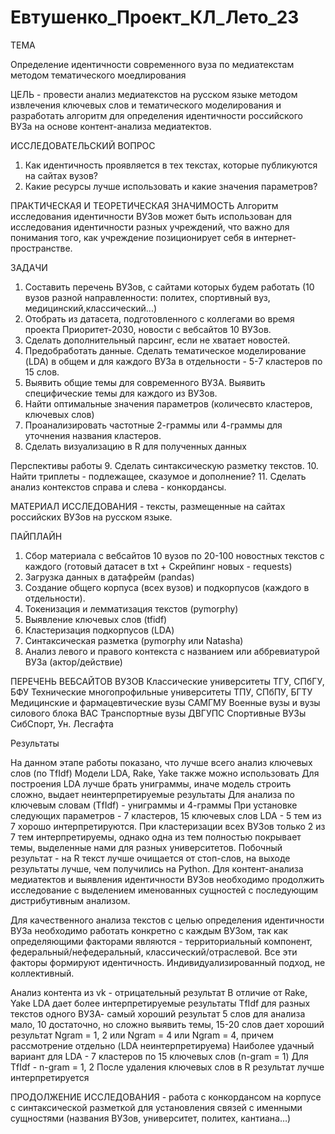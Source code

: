 # Евтушенко_Проект_КЛ_Лето_23 
ТЕМА

Определение идентичности современного вуза по медиатекстам методом тематического моедлирования

ЦЕЛЬ - провести анализ медиатекстов на русском языке методом извлечения ключевых слов и тематического моделирования и разработать алгоритм для определения идентичности российского ВУЗа на основе контент-анализа медиатектов.

ИССЛЕДОВАТЕЛЬСКИЙ ВОПРОС
1. Как идентичность проявляется в тех текстах, которые публикуются на сайтах вузов?
2. Какие ресурсы лучше использовать и какие значения параметров?

ПРАКТИЧЕСКАЯ И ТЕОРЕТИЧЕСКАЯ ЗНАЧИМОСТЬ 
Алгоритм исследования идентичности ВУЗов может быть использован для исследования идентичности разных учреждений, что важно для понимания того, как учреждение позиционирует себя в интернет-пространстве.  

ЗАДАЧИ
1. Составить перечень ВУЗов, с сайтами которых будем работать (10 вузов разной направленности: политех, спортивный вуз, медицинский,классический...) 
2. Отобрать из датасета, подготовленного с коллегами во время проекта Приоритет-2030, новости с вебсайтов 10 ВУЗов. 
3. Сделать дополнительный парсинг, если не хватает новостей. 
4. Предобработать данные. Сделать тематическое моделирование (LDA) в общем и для каждого ВУЗа в отдельности - 5-7 кластеров по 15 слов.
5. Выявить общие темы для современного ВУЗА. Выявить специфические темы для каждого из ВУЗов.
6. Найти оптимальные значения параметров (количесвто кластеров, ключевых слов)
7. Проанализировать частотные 2-граммы или 4-граммы для уточнения названия кластеров.
8. Сделать визуализацию в R для полученных данных

Перспективы работы
9. Сделать синтаксическую разметку текстов.
10. Найти триплеты - подлежащее, сказумое и дополнение?
11. Сделать анализ контекстов справа и слева - конкордансы.

МАТЕРИАЛ ИССЛЕДОВАНИЯ - тексты, размещенные на сайтах российских ВУЗов на русском языке.

ПАЙПЛАЙН

1. Сбор материала с вебсайтов 10 вузов по 20-100 новостных текстов с каждого (готовый датасет в txt + Скрейпинг новых - requests)
2. Загрузка данных в датафрейм (pandas)
3. Создание общего корпуса (всех вузов) и подкорпусов (каждого в отдельности).
4. Токенизация и лемматизация текстов (pymorphy)
5. Выявление ключевых слов (tfidf)
6. Кластеризация подкорпусов (LDA)
7. Синтаксическая разметка (pymorphy или Natasha)
8. Анализ левого и правого контекста с названием или аббревиатурой ВУЗа (актор/действие)

ПЕРЕЧЕНЬ ВЕБСАЙТОВ ВУЗОВ 
Классические университеты ТГУ, СПбГУ, БФУ 
Технические многопрофильные университеты ТПУ, СПбПУ, БГТУ 
Медицинские и фармацевтические вузы САМГМУ 
Военные вузы и вузы силового блока ВАС 
Транспортные вузы ДВГУПС 
Спортивные ВУЗы СибСпорт, Ун. Лесгафта

Результаты

На данном этапе работы показано, что лучше всего анализ ключевых слов (по TfIdf) Модели LDA, Rake, Yake также можно использовать 
Для построения LDA лучше брать униграммы, иначе модель строить сложно, выдает неинтерпретируемые результаты
Для анализа по ключевым словам (TfIdf) - униграммы и 4-граммы 
При установке следующих параметров - 7 кластеров, 15 ключевых слов LDA - 5 тем из 7 хорошо интерпретируются.
При кластеризации всех ВУЗов только 2 из 7 тем интерпретируемы, однако одна из тем полностью покрывает темы, выделенные нами для разных университетов. 
Побочный результат - на R текст лучше очищается от стоп-слов, на выходе результаты лучше, чем получились на Python. 
Для контент-анализа медиатектов и выявления идентичности ВУЗов необходимо продолжить исследование с выделением именованных сущностей с последующим дистрибутивным анализом.

Для качественного анализа текстов с целью определения идентичности ВУЗа необходимо работать конкретно с каждым ВУЗом, так как определяющими факторами являются - территориальный компонент, федеральный/нефедеральный, классический/отраслевой. Все эти факторы формируют идентичность. Индивидуализированный подход, не коллективный.

Анализ контента из vk - отрицательный результат
В отличие от Rake, Yake LDA дает более интерпретируемые результаты
TfIdf для разных текстов одного ВУЗА- самый хороший результат
5 слов для анализа мало, 10 достаточно, но сложно выявить темы, 15-20 слов дает хороший результат
Ngram = 1, 2 или  Ngram = 4  или Ngram = 4, причем рассмотрение отдельно (LDA неинтерпретируема)
Наиболее удачный вариант для LDA - 7 кластеров по 15 ключевых слов (n-gram = 1)
Для TfIdf - n-gram = 1, 2
После удаления ключевых слов в R результат лучше интерпретируется

ПРОДОЛЖЕНИЕ ИССЛЕДОВАНИЯ - работа с конкордансом на корпусе с синтаксической разметкой для установления связей с именными сущностями (названия ВУЗов, университет, политех, кантиана…)
